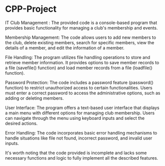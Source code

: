 # CPP-Project
IT Club Management : The provided code is a console-based program that provides basic functionality for managing a club's membership and events.

Membership Management: The code allows users to add new members to the club, delete existing members, search for specific members, view the details of a member, and edit the information of a member.

File Handling: The program utilizes file handling operations to store and retrieve member information. It provides options to save member records to a file (savefile() function) and load member records from a file (loadfile() function).

Password Protection: The code includes a password feature (password() function) to restrict unauthorized access to certain functionalities. Users must enter a correct password to access the administrative options, such as adding or deleting members.

User Interface: The program offers a text-based user interface that displays a main menu with different options for managing club membership. Users can navigate through the menu using keyboard inputs and select the desired actions.

Error Handling: The code incorporates basic error handling mechanisms to handle situations like file not found, incorrect password, and invalid user inputs.

It's worth noting that the code provided is incomplete and lacks some necessary functions and logic to fully implement all the described features.
